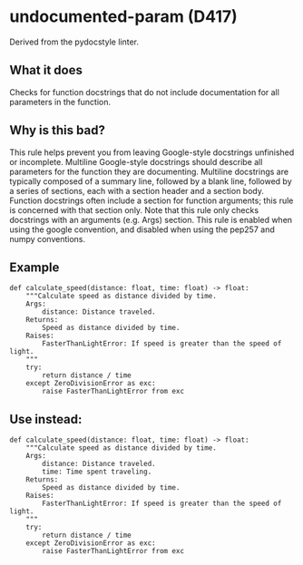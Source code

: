 # undocumented-param (D417)
Derived from the pydocstyle linter.
## What it does
Checks for function docstrings that do not include documentation for all
parameters in the function.
## Why is this bad?
This rule helps prevent you from leaving Google-style docstrings unfinished
or incomplete. Multiline Google-style docstrings should describe all
parameters for the function they are documenting.
Multiline docstrings are typically composed of a summary line, followed by
a blank line, followed by a series of sections, each with a section header
and a section body. Function docstrings often include a section for
function arguments; this rule is concerned with that section only.
Note that this rule only checks docstrings with an arguments (e.g. Args) section.
This rule is enabled when using the google convention, and disabled when
using the pep257 and numpy conventions.
## Example
```
def calculate_speed(distance: float, time: float) -> float:
    """Calculate speed as distance divided by time.
    Args:
        distance: Distance traveled.
    Returns:
        Speed as distance divided by time.
    Raises:
        FasterThanLightError: If speed is greater than the speed of light.
    """
    try:
        return distance / time
    except ZeroDivisionError as exc:
        raise FasterThanLightError from exc
```
## Use instead:
```
def calculate_speed(distance: float, time: float) -> float:
    """Calculate speed as distance divided by time.
    Args:
        distance: Distance traveled.
        time: Time spent traveling.
    Returns:
        Speed as distance divided by time.
    Raises:
        FasterThanLightError: If speed is greater than the speed of light.
    """
    try:
        return distance / time
    except ZeroDivisionError as exc:
        raise FasterThanLightError from exc
```